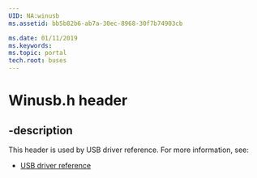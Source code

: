 ```yaml
---
UID: NA:winusb
ms.assetid: bb5b82b6-ab7a-30ec-8968-30f7b74903cb

ms.date: 01/11/2019
ms.keywords: 
ms.topic: portal
tech.root: buses
---
```


# Winusb.h header


## -description


This header is used by USB driver reference. For more information, see:

- [USB driver reference](../_buses/index.md)

